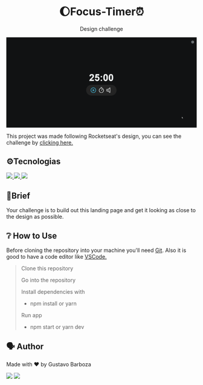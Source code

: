 <h1 align="center">🌔Focus-Timer⏰</h1>

<p align="center">Design challenge</p>
<img src="./assets/readme.gif" align="center">

<p>This project was made following Rocketseat's design, you can see the challenge by <a href="https://www.rocketseat.com.br/?utm_source=google&utm_medium=cpc&utm_campaign=lead&utm_term=perpetuo&utm_content=institucional-lead-home-texto-lead-brandkws-none-none-institucional-none-none-br-google&gclid=Cj0KCQjw8NilBhDOARIsAHzpbLDM_cVTTXtTZwkbS3sOjoQdaXI4LU_G_pIM7rUxfaVJ9WSqQlTCWzMaAqZ8EALw_wcB">clicking here.</a>


<h2>⚙️Tecnologias</h2>
<a href="https://developer.mozilla.org/en-US/docs/Web/HTML" target="_blank">
  <img src="https://img.shields.io/badge/HTML5-white?style=for-the-badge&logo=html5&logoColor=E34F26"/>
</a>
<a href="https://developer.mozilla.org/en-US/docs/Web/CSS" target="_blank">
  <img src="https://img.shields.io/badge/CSS3-white?style=for-the-badge&logo=css3&logoColor=1572B6"/>
</a>
<a href="https://developer.mozilla.org/en-US/docs/Web/JavaScript" target="_blank">
  <img src="https://img.shields.io/badge/javascript-%23323330.svg?style=for-the-badge&logo=javascript&logoColor=%23F7DF1E"/>
</a>

<h2>🚀Brief</h2>
<p>
Your challenge is to build out this landing page and get it looking as close to the design as possible.
</p>

<h2>❔ How to Use </h2>
<p>Before cloning the repository into your machine you'll need <a href="https://git-scm.com/">Git</a>. Also it is good to have a code editor like <a href="https://code.visualstudio.com/">VSCode.</a>
<blockquote>
 Clone this repository

 Go into the repository

 Install dependencies with
  - npm install or yarn

 Run app
 - npm start or yarn dev
</blockquote>
</p>


<h2>🗣 Author </h2>
<p>Made with ❤️ by Gustavo Barboza</p>
<p>
   <a href="https://www.linkedin.com/in/gustavo-barboza-5641601ab/">
    <img src= "https://img.shields.io/badge/LinkedIn-0077B5?style=for-the-badge&logo=linkedin&logoColor=white"></a>
   <a href="mailto:gustavobarboza2003@gmail.com.br">
    <img src="https://img.shields.io/badge/Gmail-0077B5?style=for-the-badge&logo=gmail&logoColor=white"></a>
</p>